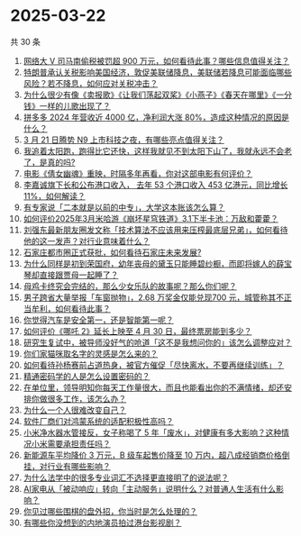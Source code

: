 # 2025-03-22

共 30 条

<!-- BEGIN -->
<!-- 最后更新时间 Sat Mar 22 2025 00:40:56 GMT+0800 (China Standard Time) -->

1. [网络大 V 司马南偷税被罚超 900 万元，如何看待此事？哪些信息值得关注？](https://www.zhihu.com/search?q=https%3A%2F%2Fapi.zhihu.com%2Fquestions%2F15464307536)
1. [特朗普承认关税影响美国经济，敦促美联储降息，美联储若降息可能面临哪些风险？若不降息，如何应对关税冲击？](https://www.zhihu.com/search?q=https%3A%2F%2Fapi.zhihu.com%2Fquestions%2F15462163733)
1. [为什么很少有像《卖报歌》《让我们荡起双桨》《小燕子》《春天在哪里》《一分钱》一样的儿歌出现了？](https://www.zhihu.com/search?q=https%3A%2F%2Fapi.zhihu.com%2Fquestions%2F347331433)
1. [拼多多 2024 年营收近 4000 亿，净利润大涨 80%，造成这种情况的原因是什么？](https://www.zhihu.com/search?q=https%3A%2F%2Fapi.zhihu.com%2Fquestions%2F15459784425)
1. [3 月 21 日腾势 N9 上市科技之夜，有哪些亮点值得关注？](https://www.zhihu.com/search?q=https%3A%2F%2Fapi.zhihu.com%2Fquestions%2F15515790633)
1. [我追着太阳跑，跑得比它还快，这样我就见不到太阳下山了，我就永远不会老了，是真的吗?](https://www.zhihu.com/search?q=https%3A%2F%2Fapi.zhihu.com%2Fquestions%2F14350570126)
1. [电影《倩女幽魂》重映，时隔多年再看，你对这部电影有何评价？](https://www.zhihu.com/search?q=https%3A%2F%2Fapi.zhihu.com%2Fquestions%2F15433964640)
1. [李嘉诚旗下长和公布港口收入， 去年 53 个港口收入 453 亿港元，同比增长 11%，如何解读？](https://www.zhihu.com/search?q=https%3A%2F%2Fapi.zhihu.com%2Fquestions%2F15471955320)
1. [有专家说「二本就是以前的中专」，大学这本账该怎么算？](https://www.zhihu.com/search?q=https%3A%2F%2Fapi.zhihu.com%2Fquestions%2F661642126)
1. [如何评价2025年3月米哈游《崩坏星穹铁道》3.1下半卡池：万敌和藿藿？](https://www.zhihu.com/search?q=https%3A%2F%2Fapi.zhihu.com%2Fquestions%2F15343191350)
1. [刘强东最新朋友圈发文称「技术算法不应该用来压榨最底层兄弟」，如何看待他的这一发声？对行业意味着什么？](https://www.zhihu.com/search?q=https%3A%2F%2Fapi.zhihu.com%2Fquestions%2F15475073304)
1. [石家庄都市圈正式获批，如何看待石家庄未来发展?](https://www.zhihu.com/search?q=https%3A%2F%2Fapi.zhihu.com%2Fquestions%2F15408795011)
1. [为什么同样是初到荣国府，幼年丧母的黛玉只能睡碧纱橱，而即将嫁人的薛宝琴却直接跟贾母一起睡了？](https://www.zhihu.com/search?q=https%3A%2F%2Fapi.zhihu.com%2Fquestions%2F15330617428)
1. [母鸡卡终究会完结的，那么少女乐队的故事呢？那么你们呢？](https://www.zhihu.com/search?q=https%3A%2F%2Fapi.zhihu.com%2Fquestions%2F15475567586)
1. [男子跨省大量举报「车窗抛物」，2.68 万奖金仅能兑现700 元，城管称其不正当牟利，如何看待此事？](https://www.zhihu.com/search?q=https%3A%2F%2Fapi.zhihu.com%2Fquestions%2F15425122035)
1. [你觉得汽车是安全第一，还是智能第一呢？](https://www.zhihu.com/search?q=https%3A%2F%2Fapi.zhihu.com%2Fquestions%2F663201255)
1. [如何评价《哪吒 2》延长上映至 4 月 30 日，最终票房能到多少？](https://www.zhihu.com/search?q=https%3A%2F%2Fapi.zhihu.com%2Fquestions%2F15469206165)
1. [研究生复试中，被导师没好气的呛道「这不是我想问你的」该怎么调整应对？](https://www.zhihu.com/search?q=https%3A%2F%2Fapi.zhihu.com%2Fquestions%2F14566514129)
1. [你们家猫咪取名字的灵感是怎么来的？](https://www.zhihu.com/search?q=https%3A%2F%2Fapi.zhihu.com%2Fquestions%2F666969974)
1. [如何看待孙杨赛前占道热身，被官方催促「尽快离水，不要再继续训练」？](https://www.zhihu.com/search?q=https%3A%2F%2Fapi.zhihu.com%2Fquestions%2F15352042475)
1. [精通密码学的人是怎么设置密码的？](https://www.zhihu.com/search?q=https%3A%2F%2Fapi.zhihu.com%2Fquestions%2F307457182)
1. [在单位里，领导明知你每天工作量很大，而且也能看出你的不满情绪，却还安排你做很多工作，该怎么办？](https://www.zhihu.com/search?q=https%3A%2F%2Fapi.zhihu.com%2Fquestions%2F14865718868)
1. [为什么一个人很难改变自己？](https://www.zhihu.com/search?q=https%3A%2F%2Fapi.zhihu.com%2Fquestions%2F658466417)
1. [软件厂商们对鸿蒙系统的适配积极性高吗？](https://www.zhihu.com/search?q=https%3A%2F%2Fapi.zhihu.com%2Fquestions%2F662471655)
1. [小米净水器水管接反，女子称喝了 5 年「废水」，对健康有多大影响？这种情况小米需要承担责任吗？](https://www.zhihu.com/search?q=https%3A%2F%2Fapi.zhihu.com%2Fquestions%2F15435239271)
1. [新能源车平均降价 3 万元，B 级车起售价降至 10 万内，超八成经销商价格倒挂，对行业有哪些影响？](https://www.zhihu.com/search?q=https%3A%2F%2Fapi.zhihu.com%2Fquestions%2F15390619471)
1. [为什么法学中的很多专业词汇不选择更直接明了的说法呢？](https://www.zhihu.com/search?q=https%3A%2F%2Fapi.zhihu.com%2Fquestions%2F611720193)
1. [AI家电从「被动响应」转向「主动服务」说明什么？对普通人生活有什么影响？](https://www.zhihu.com/search?q=https%3A%2F%2Fapi.zhihu.com%2Fquestions%2F15210667008)
1. [你见过哪些围棋的盘外招，你当时是怎么处理的？](https://www.zhihu.com/search?q=https%3A%2F%2Fapi.zhihu.com%2Fquestions%2F36130952)
1. [有哪些你没想到的内地演员拍过港台影视剧？](https://www.zhihu.com/search?q=https%3A%2F%2Fapi.zhihu.com%2Fquestions%2F15195173427)

<!-- END -->
